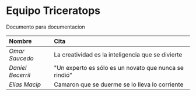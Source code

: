 # Equipo Triceratops
Documento para documentacion

| Nombre | Cita |
| :--- | :--- | 
| *Omar Saucedo* | La creatividad es la inteligencia que se divierte |
| *Daniel Becerril* | "Un experto es sólo es un novato que nunca se rindió" |
| *Elias Macip* | Camaron que se duerme se lo lleva lo corriente |
